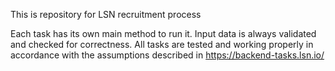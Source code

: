 This is repository for LSN recruitment  process

Each task has its own main method to run it.
Input data is always validated and checked for correctness.
All tasks are tested and working properly in accordance with the assumptions described in https://backend-tasks.lsn.io/